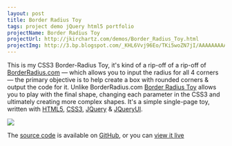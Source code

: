 ```yaml
---
layout: post
title: Border Radius Toy
tags: project demo jQuery html5 portfolio
projectName: Border Radius Toy
projectUrl: http://jkirchartz.com/demos/Border_Radius_Toy.html
projectImg: http://3.bp.blogspot.com/_KHL6Vvj96Eo/TKi5woZN7jI/AAAAAAAAAoA/hewVyI7JzKA/s320/BorderRadiusToy.png
---
```


This is my CSS3 Border-Radius Toy, it's kind of a rip-off of a rip-off of
[BorderRadius.com](http://borderradius.com/) <!--more--> — which allows you to input the
radius for all 4 corners — the primary objective is to help create a box with
rounded corners & output the code for it. Unlike BorderRadius.com [Border
Radius Toy](http://jkirchartz.com/demos/Border_Radius_Toy.html) allows you to
play with the final shape, changing each parameter in the CSS3 and ultimately
creating more complex shapes. It's a simple single-page toy, written with
[HTML5](http://en.wikipedia.org/wiki/HTML5), [CSS3](http://www.css3.info/),
[JQuery](http://jquery.com/) & [JQueryUI](http://jqueryui.com/).

[![](http://3.bp.blogspot.com/_KHL6Vvj96Eo/TKi5woZN7jI/AAAAAAAAAoA/hewVyI7JzKA/s320/BorderRadiusToy.png)](http://3.bp.blogspot.com/_KHL6Vvj96Eo/TKi5woZN7jI/AAAAAAAAAoA/hewVyI7JzKA/s1600/BorderRadiusToy.png)

The [source code](http://github.com/JKirchartz/BorderRadiusToy) is available
on [GitHub](http://github.com/), or you can [view it live](http://jkirchartz.com/demos/Border_Radius_Toy.html)
